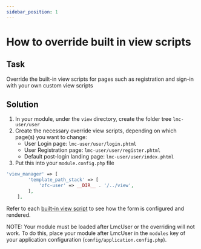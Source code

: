 ```yaml
---
sidebar_position: 1
---
```

# How to override built in view scripts
## Task
Override the built-in view scripts for pages such as registration and sign-in with your own custom view scripts

## Solution

1. In your module, under the `view` directory, create the folder tree `lmc-user/user`
2. Create the necessary override view scripts, depending on which page(s) you want to change:
    * User Login page: `lmc-user/user/login.phtml`
    * User Registration page: `lmc-user/user/register.phtml`
    * Default post-login landing page: `lmc-user/user/index.phtml`
3. Put this into your `module.config.php` file

```php
'view_manager' => [
        'template_path_stack' => [
            'zfc-user' => __DIR__ . '/../view',
        ],
    ],
```

Refer to each [built-in view script](https://github.com/LM-Commons/LmcUser/tree/master/view/lmc-user/user) to see how the form is configured and rendered.

NOTE: Your module must be loaded after LmcUser or the overriding will not work.  To do this, place your module after LmcUser in the `modules` key of your application configuration (`config/application.config.php`).
